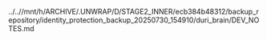 ../..//mnt/h/ARCHIVE/.UNWRAP/D/STAGE2_INNER/ecb384b48312/backup_repository/identity_protection_backup_20250730_154910/duri_brain/DEV_NOTES.md